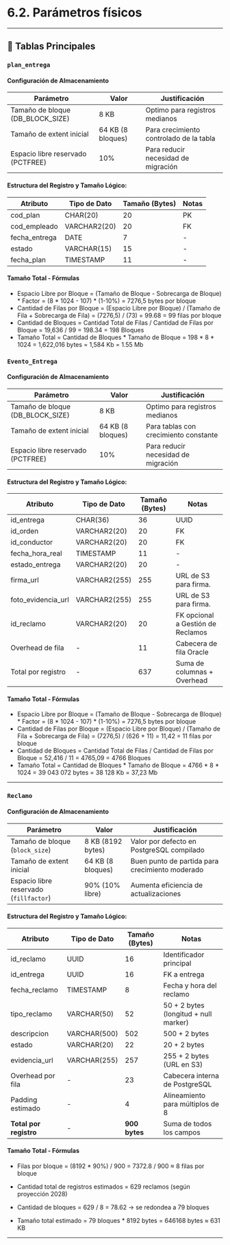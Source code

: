 # 6.2. Parámetros físicos

---

## 🔷 Tablas Principales

### `plan_entrega`

#### Configuración de Almacenamiento

| Parámetro                         | Valor                | Justificación                   |
|-----------------------------------|----------------------|---------------------------------|
| Tamaño de bloque (DB_BLOCK_SIZE)  | 8 KB                 | Optimo para registros medianos  |
| Tamaño de extent inicial          | 64 KB (8 bloques)    | Para crecimiento controlado de la tabla    |
| Espacio libre reservado (PCTFREE) | 10%                  | Para reducir necesidad de migración        |

#### Estructura del Registro y Tamaño Lógico:

| Atributo         | Tipo de Dato          | Tamaño (Bytes)    | Notas                     |
|------------------|-----------------------|-------------------|---------------------------|
| cod_plan         | CHAR(20)              | 20                | PK                        | 
| cod_empleado	   | VARCHAR2(20)	       | 20                | FK                        |
| fecha_entrega	   | DATE       	       | 7                 | -                         |
| estado           | VARCHAR(15)           | 15                | -                         |
| fecha_plan	   | TIMESTAMP  	       | 11                | -                         |

#### Tamaño Total - Fórmulas

- Espacio Libre por Bloque = (Tamaño de Bloque - Sobrecarga de Bloque) * Factor = (8 * 1024 - 107) * (1-10%) = 7276,5 bytes por bloque
- Cantidad de Filas por Bloque = (Espacio Libre por Bloque) / (Tamaño de Fila + Sobrecarga de Fila) = (7276,5) / (73) = 99.68 = 99 filas por bloque
- Cantidad de Bloques = Cantidad Total de Filas / Cantidad de Filas por Bloque = 19,636 / 99 =  198.34 = 198 Bloques
- Tamaño Total = Cantidad de Bloques * Tamaño de Bloque = 198 * 8 * 1024 = 1,622,016 bytes = 1,584 Kb = 1.55 Mb

### `Evento_Entrega`

#### Configuración de Almacenamiento

| Parámetro                         | Valor                | Justificación                   |
|-----------------------------------|----------------------|---------------------------------|
| Tamaño de bloque (DB_BLOCK_SIZE)  | 8 KB                 | Optimo para registros medianos  |
| Tamaño de extent inicial          | 64 KB (8 bloques)    | Para tablas con crecimiento constante      |
| Espacio libre reservado (PCTFREE) | 10%                  | Para reducir necesidad de migración        |

#### Estructura del Registro y Tamaño Lógico:

| Atributo         | Tipo de Dato          | Tamaño (Bytes)    | Notas                     |
|------------------|-----------------------|-------------------|---------------------------|
| id_entrega       | CHAR(36)              | 36                | UUID                      | 
| id_orden         | VARCHAR2(20)	       | 20                | FK                        |
| id_conductor     | VARCHAR2(20)	       | 20                | FK                        |
| fecha_hora_real  | TIMESTAMP	           | 11                | -                         |
| estado_entrega   | VARCHAR2(20)	       | 20                | -                         |
| firma_url        | VARCHAR2(255)	       | 255               | URL de S3 para firma.                   |
| foto_evidencia_url   | VARCHAR2(255)	   | 255               | URL de S3 para firma.                   |
| id_reclamo       | VARCHAR2(20)	       | 20                | FK opcional a Gestión de Reclamos  |
| Overhead de fila | -	                   | 11                | Cabecera de fila Oracle       |
| Total por registro | -	               | 637               | Suma de columnas + Overhead   |

#### Tamaño Total - Fórmulas

- Espacio Libre por Bloque = (Tamaño de Bloque - Sobrecarga de Bloque) * Factor = (8 * 1024 - 107) * (1-10%) = 7276,5 bytes por bloque
- Cantidad de Filas por Bloque = (Espacio Libre por Bloque) / (Tamaño de Fila + Sobrecarga de Fila) = (7276,5) / (626 + 11) = 11,42 = 11 filas por bloque
- Cantidad de Bloques = Cantidad Total de Filas / Cantidad de Filas por Bloque = 52,416 / 11 =  4765,09 = 4766 Bloques
- Tamaño Total = Cantidad de Bloques * Tamaño de Bloque = 4766 * 8 * 1024 = 39 043 072 bytes = 38 128 Kb = 37,23 Mb

---
### `Reclamo`

#### Configuración de Almacenamiento

| Parámetro                         | Valor                | Justificación                                   |
|----------------------------------|----------------------|-------------------------------------------------|
| Tamaño de bloque (`block_size`)  | 8 KB (8192 bytes)    | Valor por defecto en PostgreSQL compilado       |
| Tamaño de extent inicial         | 64 KB (8 bloques)    | Buen punto de partida para crecimiento moderado |
| Espacio libre reservado (`fillfactor`) | 90% (10% libre) | Aumenta eficiencia de actualizaciones            |

#### Estructura del Registro y Tamaño Lógico:

| Atributo         | Tipo de Dato    | Tamaño (Bytes) | Notas                                    |
|------------------|-----------------|----------------|------------------------------------------|
| id_reclamo       | UUID            | 16             | Identificador principal                  |
| id_entrega       | UUID            | 16             | FK a entrega                             |
| fecha_reclamo    | TIMESTAMP       | 8              | Fecha y hora del reclamo                 |
| tipo_reclamo     | VARCHAR(50)     | 52             | 50 + 2 bytes (longitud + null marker)    |
| descripcion      | VARCHAR(500)    | 502            | 500 + 2 bytes                            |
| estado           | VARCHAR(20)     | 22             | 20 + 2 bytes                             |
| evidencia_url    | VARCHAR(255)    | 257            | 255 + 2 bytes (URL en S3)                |
| Overhead por fila| -               | 23             | Cabecera interna de PostgreSQL           |
| Padding estimado | -           | 4              | Alineamiento para múltiplos de 8         |
| **Total por registro** | -         | **900 bytes**  | Suma de todos los campos                 |

#### Tamaño Total - Fórmulas

- Filas por bloque = (8192 * 90%) / 900 = 7372.8 / 900 ≈ 8 filas por bloque

- Cantidad total de registros estimados = 629 reclamos (según proyección 2028)

- Cantidad de bloques = 629 / 8 = 78.62 → se redondea a 79 bloques

- Tamaño total estimado = 79 bloques * 8192 bytes = 646168 bytes ≈ 631 KB

---